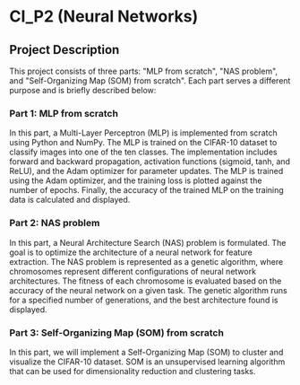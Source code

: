 # CI_P2 (Neural Networks)

## Project Description

This project consists of three parts: "MLP from scratch", "NAS problem", and "Self-Organizing Map (SOM) from scratch". Each part serves a different purpose and is briefly described below:

### Part 1: MLP from scratch
In this part, a Multi-Layer Perceptron (MLP) is implemented from scratch using Python and NumPy. The MLP is trained on the CIFAR-10 dataset to classify images into one of the ten classes. The implementation includes forward and backward propagation, activation functions (sigmoid, tanh, and ReLU), and the Adam optimizer for parameter updates. The MLP is trained using the Adam optimizer, and the training loss is plotted against the number of epochs. Finally, the accuracy of the trained MLP on the training data is calculated and displayed.

### Part 2: NAS problem
In this part, a Neural Architecture Search (NAS) problem is formulated. The goal is to optimize the architecture of a neural network for feature extraction. The NAS problem is represented as a genetic algorithm, where chromosomes represent different configurations of neural network architectures. The fitness of each chromosome is evaluated based on the accuracy of the neural network on a given task. The genetic algorithm runs for a specified number of generations, and the best architecture found is displayed.

### Part 3: Self-Organizing Map (SOM) from scratch
In this part, we will implement a Self-Organizing Map (SOM) to cluster and visualize the CIFAR-10 dataset. SOM is an unsupervised learning algorithm that can be used for dimensionality reduction and clustering tasks.

